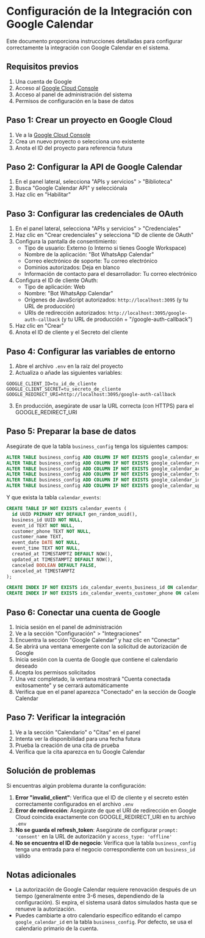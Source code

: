 # Configuración de la Integración con Google Calendar

Este documento proporciona instrucciones detalladas para configurar correctamente la integración con Google Calendar en el sistema.

## Requisitos previos

1. Una cuenta de Google
2. Acceso al [Google Cloud Console](https://console.cloud.google.com/)
3. Acceso al panel de administración del sistema
4. Permisos de configuración en la base de datos

## Paso 1: Crear un proyecto en Google Cloud

1. Ve a la [Google Cloud Console](https://console.cloud.google.com/)
2. Crea un nuevo proyecto o selecciona uno existente
3. Anota el ID del proyecto para referencia futura

## Paso 2: Configurar la API de Google Calendar

1. En el panel lateral, selecciona "APIs y servicios" > "Biblioteca"
2. Busca "Google Calendar API" y selecciónala
3. Haz clic en "Habilitar"

## Paso 3: Configurar las credenciales de OAuth

1. En el panel lateral, selecciona "APIs y servicios" > "Credenciales"
2. Haz clic en "Crear credenciales" y selecciona "ID de cliente de OAuth"
3. Configura la pantalla de consentimiento:
   - Tipo de usuario: Externo (o Interno si tienes Google Workspace)
   - Nombre de la aplicación: "Bot WhatsApp Calendar"
   - Correo electrónico de soporte: Tu correo electrónico
   - Dominios autorizados: Deja en blanco
   - Información de contacto para el desarrollador: Tu correo electrónico
4. Configura el ID de cliente OAuth:
   - Tipo de aplicación: Web
   - Nombre: "Bot WhatsApp Calendar"
   - Orígenes de JavaScript autorizados: `http://localhost:3095` (y tu URL de producción)
   - URIs de redirección autorizados: `http://localhost:3095/google-auth-callback` (y tu URL de producción + "/google-auth-callback")
5. Haz clic en "Crear"
6. Anota el ID de cliente y el Secreto del cliente

## Paso 4: Configurar las variables de entorno

1. Abre el archivo `.env` en la raíz del proyecto
2. Actualiza o añade las siguientes variables:

```
GOOGLE_CLIENT_ID=tu_id_de_cliente
GOOGLE_CLIENT_SECRET=tu_secreto_de_cliente
GOOGLE_REDIRECT_URI=http://localhost:3095/google-auth-callback
```

3. En producción, asegúrate de usar la URL correcta (con HTTPS) para el GOOGLE_REDIRECT_URI

## Paso 5: Preparar la base de datos

Asegúrate de que la tabla `business_config` tenga los siguientes campos:

```sql
ALTER TABLE business_config ADD COLUMN IF NOT EXISTS google_calendar_enabled BOOLEAN DEFAULT FALSE;
ALTER TABLE business_config ADD COLUMN IF NOT EXISTS google_calendar_refresh_token TEXT;
ALTER TABLE business_config ADD COLUMN IF NOT EXISTS google_calendar_access_token TEXT;
ALTER TABLE business_config ADD COLUMN IF NOT EXISTS google_calendar_token_expiry TIMESTAMPTZ;
ALTER TABLE business_config ADD COLUMN IF NOT EXISTS google_calendar_id TEXT;
ALTER TABLE business_config ADD COLUMN IF NOT EXISTS google_calendar_updated_at TIMESTAMPTZ;
```

Y que exista la tabla `calendar_events`:

```sql
CREATE TABLE IF NOT EXISTS calendar_events (
  id UUID PRIMARY KEY DEFAULT gen_random_uuid(),
  business_id UUID NOT NULL,
  event_id TEXT NOT NULL,
  customer_phone TEXT NOT NULL,
  customer_name TEXT,
  event_date DATE NOT NULL,
  event_time TEXT NOT NULL,
  created_at TIMESTAMPTZ DEFAULT NOW(),
  updated_at TIMESTAMPTZ DEFAULT NOW(),
  canceled BOOLEAN DEFAULT FALSE,
  canceled_at TIMESTAMPTZ
);

CREATE INDEX IF NOT EXISTS idx_calendar_events_business_id ON calendar_events(business_id);
CREATE INDEX IF NOT EXISTS idx_calendar_events_customer_phone ON calendar_events(customer_phone);
```

## Paso 6: Conectar una cuenta de Google

1. Inicia sesión en el panel de administración
2. Ve a la sección "Configuración" > "Integraciones"
3. Encuentra la sección "Google Calendar" y haz clic en "Conectar"
4. Se abrirá una ventana emergente con la solicitud de autorización de Google
5. Inicia sesión con la cuenta de Google que contiene el calendario deseado
6. Acepta los permisos solicitados
7. Una vez completado, la ventana mostrará "Cuenta conectada exitosamente" y se cerrará automáticamente
8. Verifica que en el panel aparezca "Conectado" en la sección de Google Calendar

## Paso 7: Verificar la integración

1. Ve a la sección "Calendario" o "Citas" en el panel
2. Intenta ver la disponibilidad para una fecha futura
3. Prueba la creación de una cita de prueba
4. Verifica que la cita aparezca en tu Google Calendar

## Solución de problemas

Si encuentras algún problema durante la configuración:

1. **Error "invalid_client"**: Verifica que el ID de cliente y el secreto estén correctamente configurados en el archivo `.env`
2. **Error de redirección**: Asegúrate de que el URI de redirección en Google Cloud coincida exactamente con GOOGLE_REDIRECT_URI en tu archivo `.env`
3. **No se guarda el refresh_token**: Asegúrate de configurar `prompt: 'consent'` en la URL de autorización y `access_type: 'offline'`
4. **No se encuentra el ID de negocio**: Verifica que la tabla `business_config` tenga una entrada para el negocio correspondiente con un `business_id` válido

## Notas adicionales

- La autorización de Google Calendar requiere renovación después de un tiempo (generalmente entre 3-6 meses, dependiendo de la configuración). Si expira, el sistema usará datos simulados hasta que se renueve la autorización.
- Puedes cambiarte a otro calendario específico editando el campo `google_calendar_id` en la tabla `business_config`. Por defecto, se usa el calendario primario de la cuenta. 